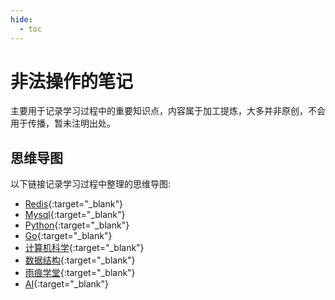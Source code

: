 ```yaml
---
hide:
  - toc
---
```


# 非法操作的笔记
主要用于记录学习过程中的重要知识点，内容属于加工提炼，大多并非原创，不会用于传播，暂未注明出处。


## 思维导图
以下链接记录学习过程中整理的思维导图:  

* [Redis](mind/redis.html){:target="_blank"}
* [Mysql](mind/mysql.html){:target="_blank"}
* [Python](mind/python.html){:target="_blank"}
* [Go](mind/golang.html){:target="_blank"}
* [计算机科学](mind/computer_science.html){:target="_blank"}
* [数据结构](mind/data_structure.html){:target="_blank"}
* [雨痕学堂](mind/yuhen.html){:target="_blank"}
* [AI](mind/ai.html){:target="_blank"}
